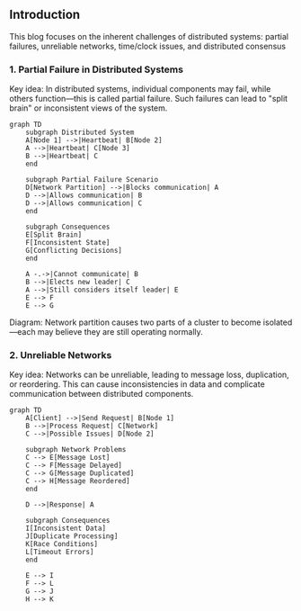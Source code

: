 <!--
author: "Avinash Gurugubelli",
title: "The Troubles of Distributed Systems",
description: "This blog discusses the common challenges faced in distributed systems, including network issues, data consistency, and fault tolerance.",
tags: [
  "Distributed Systems",
  "Network Issues",
  "Data Consistency",
  "Fault Tolerance",
  "System Design"
],
references: [{
  title: "Designing Data-Intensive Applications",
  authors: ["Martin Kleppmann"],
  publisher: "O'Reilly Media",
  year: 2017,
  url: "https://dataintensive.net/"
}]
-->

## Introduction
This blog focuses on the inherent challenges of distributed systems: partial failures, unreliable networks, time/clock issues, and distributed consensus

### 1. Partial Failure in Distributed Systems
Key idea: In distributed systems, individual components may fail, while others function—this is called partial failure. Such failures can lead to "split brain" or inconsistent views of the system.

```mermaid
graph TD
    subgraph Distributed System
    A[Node 1] -->|Heartbeat| B[Node 2]
    A -->|Heartbeat| C[Node 3]
    B -->|Heartbeat| C
    end

    subgraph Partial Failure Scenario
    D[Network Partition] -->|Blocks communication| A
    D -->|Allows communication| B
    D -->|Allows communication| C
    end

    subgraph Consequences
    E[Split Brain]
    F[Inconsistent State]
    G[Conflicting Decisions]
    end

    A -.->|Cannot communicate| B
    B -->|Elects new leader| C
    A -->|Still considers itself leader| E
    E --> F
    E --> G
```
Diagram: Network partition causes two parts of a cluster to become isolated—each may believe they are still operating normally.

### 2. Unreliable Networks
Key idea: Networks can be unreliable, leading to message loss, duplication, or reordering.
This can cause inconsistencies in data and complicate communication between distributed components.

```mermaid
graph TD
    A[Client] -->|Send Request| B[Node 1]
    B -->|Process Request| C[Network]
    C -->|Possible Issues| D[Node 2]
    
    subgraph Network Problems
    C --> E[Message Lost]
    C --> F[Message Delayed]
    C --> G[Message Duplicated]
    C --> H[Message Reordered]
    end
    
    D -->|Response| A
    
    subgraph Consequences
    I[Inconsistent Data]
    J[Duplicate Processing]
    K[Race Conditions]
    L[Timeout Errors]
    end
    
    E --> I
    F --> L
    G --> J
    H --> K
```
